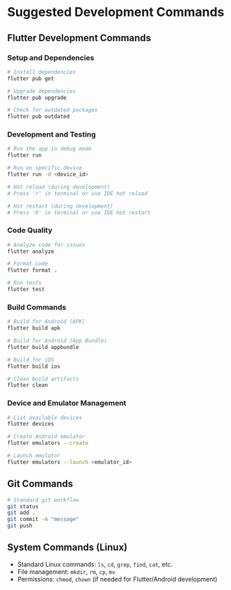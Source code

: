 # Suggested Development Commands

## Flutter Development Commands

### Setup and Dependencies
```bash
# Install dependencies
flutter pub get

# Upgrade dependencies
flutter pub upgrade

# Check for outdated packages
flutter pub outdated
```

### Development and Testing
```bash
# Run the app in debug mode
flutter run

# Run on specific device
flutter run -d <device_id>

# Hot reload (during development)
# Press 'r' in terminal or use IDE hot reload

# Hot restart (during development)
# Press 'R' in terminal or use IDE hot restart
```

### Code Quality
```bash
# Analyze code for issues
flutter analyze

# Format code
flutter format .

# Run tests
flutter test
```

### Build Commands
```bash
# Build for Android (APK)
flutter build apk

# Build for Android (App Bundle)
flutter build appbundle

# Build for iOS
flutter build ios

# Clean build artifacts
flutter clean
```

### Device and Emulator Management
```bash
# List available devices
flutter devices

# Create Android emulator
flutter emulators --create

# Launch emulator
flutter emulators --launch <emulator_id>
```

## Git Commands
```bash
# Standard git workflow
git status
git add .
git commit -m "message"
git push
```

## System Commands (Linux)
- Standard Linux commands: `ls`, `cd`, `grep`, `find`, `cat`, etc.
- File management: `mkdir`, `rm`, `cp`, `mv`
- Permissions: `chmod`, `chown` (if needed for Flutter/Android development)